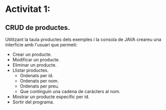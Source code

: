 # Activitat 1:

## CRUD de productes.

Utilitzant la taula productes dels exemples i la consola de JAVA creareu una interfície amb l'usuari que permeti:

- Crear un producte.
- Modificar un producte.
- Eliminar un producte.
- Llistar productes.
  - Ordenats per id.
  - Ordenats per nom.
  - Ordenats per preu.
  - Que continguin una cadena de caràcters al nom.
- Mostrar un producte específic per id.
- Sortir del programa.
